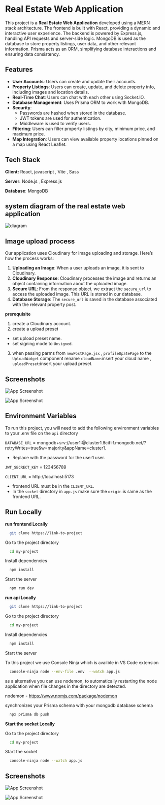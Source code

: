 
# Real Estate Web Application

This project is a **Real Estate Web Application** developed using a MERN stack architecture. The frontend is built with React, providing a dynamic and interactive user experience. The backend is powered by Express.js, handling API requests and server-side logic. MongoDB is used as the database to store property listings, user data, and other relevant information. Prisma acts as an ORM, simplifying database interactions and ensuring data consistency. 


## Features

- **User Accounts**: Users can create and update their accounts.
- **Property Listings**: Users can create, update, and delete property info, including images and location details.
- **Real-Time Chat**: Users can chat with each other using Socket.IO.
- **Database Management**: Uses Prisma ORM to work with MongoDB.
- **Security**: 
  - Passwords are hashed when stored in the database.
  - JWT tokens are used for authentication.
  - Middleware is used to verify users.
- **Filtering**: Users can filter property listings by city, minimum price, and maximum price.
- **Map Integration**: Users can view available property locations pinned on a map using React Leaflet.

## Tech Stack

**Client:** React, javascript , Vite , Sass

**Server:** Node.js , Express.js

**Database:** MongoDB
## system diagram of the real estate web application

![diagram](https://github.com/user-attachments/assets/2abd6d87-3345-47e1-a122-d5054de59bbf)

## Image upload process
Our application uses Cloudinary for image uploading and storage. Here’s how the process works:

1. **Uploading an Image**: When a user uploads an image, it is sent to Cloudinary.
2. **Cloudinary Response**: Cloudinary processes the image and returns an object containing information about the uploaded image.
3. **Secure URL**: From the response object, we extract the `secure_url` to access the uploaded image. This URL is stored in our database.
4. **Database Storage**: The `secure_url` is saved in the database associated with the relevant property post.

**prerequisite**
1. create a Cloudinary account.
2. create a upload preset
  - set upload preset name.
  - set signing mode to `Unsigned`.
3. when passing parms from `newPostPage.jsx` , `profileUpatePage` to the  `UploadWidget` component rename `cloudName`:insert your cloud name , `uploadPreset`:insert your upload preset.


   

## Screenshots

![App Screenshot](https://via.placeholder.com/468x300?text=App+Screenshot+Here)

![App Screenshot](https://via.placeholder.com/468x300?text=App+Screenshot+Here)
## Environment Variables

To run this project, you will need to add the following environment variables to your .env file on the `api` directory

`DATABASE_URL` = mongodb+srv://user1:<password>@cluster1.8cifiif.mongodb.net/?retryWrites=true&w=majority&appName=cluster1.

 - Replace <password> with the password for the user1 user. 



`JWT_SECRECT_KEY` = 123456789

`CLIENT_URL` = http://localhost:5173

 - frontend URL must be in the `CLIENT_URL`.
 - In the `socket` directory in `app.js` make sure the `origin` is same as the frontend   URL.



## Run Locally

**run frontend Locally**

```bash
  git clone https://link-to-project
```

Go to the project directory

```bash
  cd my-project
```

Install dependencies

```bash
  npm install
```

Start the server

```bash
  npm run dev   
```

**run api Locally**

```bash
  git clone https://link-to-project
```

Go to the project directory

```bash
  cd my-project
```

Install dependencies

```bash
  npm install
```

Start the server

To this project we use Console Ninja which is availble  in VS Code extension

```bash
  console-ninja node --env-file .env  --watch app.js  
```
as a alternative you can use nodemon, to  automatically restarting the node application when file changes in the directory are detected.

nodemon - https://www.npmjs.com/package/nodemon


synchronizes your Prisma schema with your mongodb database schema

```bash
  npx prisma db push 
```

**Start the socket Locally**

Go to the project directory

```bash
  cd my-project
```
Start the socket 

```bash
  console-ninja node --watch app.js
```


## Screenshots

![App Screenshot](https://via.placeholder.com/468x300?text=App+Screenshot+Here)

![App Screenshot](https://via.placeholder.com/468x300?text=App+Screenshot+Here)

